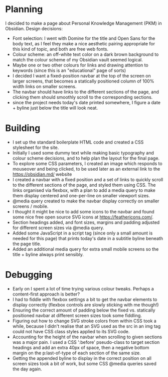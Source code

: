 # Planning
I decided to make a page about Personal Knowledge Management (PKM) in Obsidian.
Design decisions:
- Font selection: I went with Domine for the title and Open Sans for the body text, as I feel they make a nice aesthetic pairing appropriate for this kind of topic, and both are free web fonts.
- Colour scheme: an off-white text color on a dark brown background to match the colour scheme of my Obsidian vault seemed logical.
- Maybe one or two other colours for links and drawing attention to keywords (since this is an "educational" page of sorts)
- I decided I want a fixed-position navbar at the top of the screen on larger screens, that becomes a statically positioned column of 100% width links on smaller screens.
- The navbar should have links to the different sections of the page, and clicking them should smoothly scroll to the corresponding sections.
- since the project needs today's date printed somewhere, I figure a date + byline just below the title will look neat.
# Building
- I set up the standard boilerplate HTML code and created a CSS stylesheet for the site.
- Initially I used some dummy text while making basic typography and colour scheme decisions, and to help plan the layout for the final page.
- To explore some CSS parameters, I created an image which responds to mouseover and being clicked, to be used later as an external link to the https://obsidian.md/ website
- I created a navbar with a fixed position and a set of links to quickly scroll to the different sections of the page, and styled them using CSS. The links organised via flexbox, with a plan to add a media query to make them display centered and one-per-line on smaller viewport sizes.
- @media query created to make the navbar display correctly on smaller screens / mobile.
- I thought it might be nice to add some icons to the navbar and found some nice free open source SVG icons at https://feathericons.com/.
- Section headings added, and font sizes, margins and padding adjusted for different screen sizes via @media query.
- Added some JavaScript in a script tag (since only a small amount is needed for this page) that prints today's date in a subtitle byline beneath the page title.
- Added an additional media query for extra small mobile screens so the title + byline always print sensibly.
# Debugging
- Early on I spent a lot of time trying various colour tweaks. Perhaps a content-first approach is better?
- I had to fiddle with flexbox settings a bit to get the navbar elements to display correctly (flexbox controls are slowly sticking with me though!)
- Ensuring the correct amount of padding below the fixed vs. statically positioned navbar at different screen sizes took some fiddling.
- Figuring out how to change SVG stroke colors from within CSS took a while, because I didn't realise that an SVG used as the src in an img tag could not have CSS class styles applied to its SVG code.
- Accounting for the height of the navbar when scrolling to given sections was a major pain. I used a CSS ':before' pseudo-class to target section headings and add an extra 40px of space, then a negative bottom margin on the p:last-of-type of each section of the same size.
- Getting the appended byline to display in the correct position on all screen sizes took a bit of work, but some CSS @media queries saved the day again.